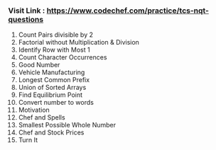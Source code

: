 ### Visit Link : https://www.codechef.com/practice/tcs-nqt-questions

1. Count Pairs divisible by 2
2. Factorial without Multiplication & Division
3. Identify Row with Most 1
4. Count Character Occurrences
5. Good Number
6. Vehicle Manufacturing
7. Longest Common Prefix
8. Union of Sorted Arrays
9. Find Equilibrium Point
10. Convert number to words
11. Motivation
12. Chef and Spells
13. Smallest Possible Whole Number
14. Chef and Stock Prices
15. Turn It
